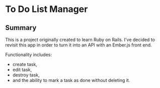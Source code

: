 To Do List Manager
==================

Summary
-------
This is a project originally created to learn Ruby on Rails. I've decided to revisit this app in order to turn it into an API with an Ember.js front end.

Functionality includes:
* create task,
* edit task,
* destroy task,
* and the ability to mark a task as done without deleting it.
